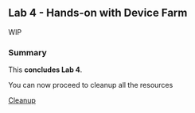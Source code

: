 
## Lab 4 - Hands-on with Device Farm

WIP

### Summary

This **concludes Lab 4**. 

You can now proceed to cleanup all the resources

[Cleanup](README.md#clean-up)
